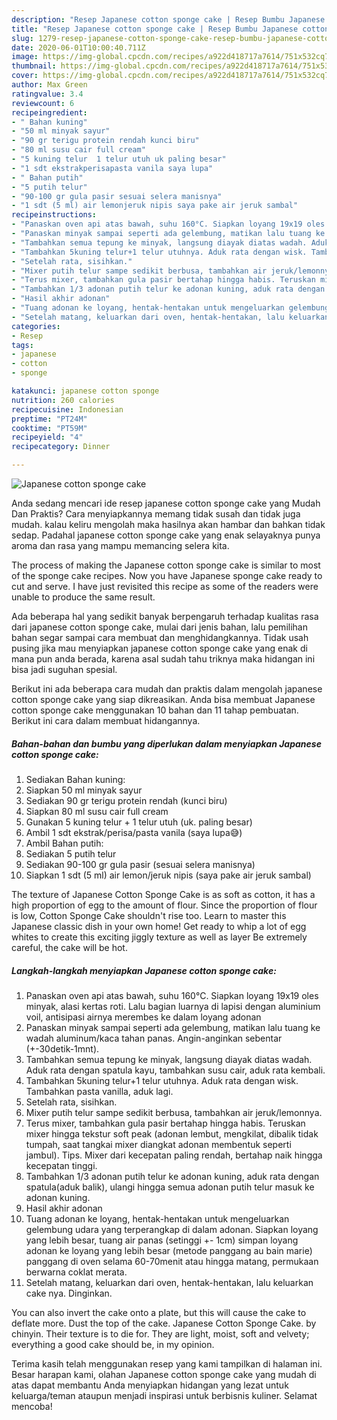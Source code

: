 ```yaml
---
description: "Resep Japanese cotton sponge cake | Resep Bumbu Japanese cotton sponge cake Yang Bisa Manjain Lidah"
title: "Resep Japanese cotton sponge cake | Resep Bumbu Japanese cotton sponge cake Yang Bisa Manjain Lidah"
slug: 1279-resep-japanese-cotton-sponge-cake-resep-bumbu-japanese-cotton-sponge-cake-yang-bisa-manjain-lidah
date: 2020-06-01T10:00:40.711Z
image: https://img-global.cpcdn.com/recipes/a922d418717a7614/751x532cq70/japanese-cotton-sponge-cake-foto-resep-utama.jpg
thumbnail: https://img-global.cpcdn.com/recipes/a922d418717a7614/751x532cq70/japanese-cotton-sponge-cake-foto-resep-utama.jpg
cover: https://img-global.cpcdn.com/recipes/a922d418717a7614/751x532cq70/japanese-cotton-sponge-cake-foto-resep-utama.jpg
author: Max Green
ratingvalue: 3.4
reviewcount: 6
recipeingredient:
- " Bahan kuning"
- "50 ml minyak sayur"
- "90 gr terigu protein rendah kunci biru"
- "80 ml susu cair full cream"
- "5 kuning telur  1 telur utuh uk paling besar"
- "1 sdt ekstrakperisapasta vanila saya lupa"
- " Bahan putih"
- "5 putih telur"
- "90-100 gr gula pasir sesuai selera manisnya"
- "1 sdt (5 ml) air lemonjeruk nipis saya pake air jeruk sambal"
recipeinstructions:
- "Panaskan oven api atas bawah, suhu 160°C. Siapkan loyang 19x19 oles minyak, alasi kertas roti. Lalu bagian luarnya di lapisi dengan aluminium voil, antisipasi airnya merembes ke dalam loyang adonan"
- "Panaskan minyak sampai seperti ada gelembung, matikan lalu tuang ke wadah aluminum/kaca tahan panas. Angin-anginkan sebentar (+-30detik-1mnt)."
- "Tambahkan semua tepung ke minyak, langsung diayak diatas wadah. Aduk rata dengan spatula kayu, tambahkan susu cair, aduk rata kembali."
- "Tambahkan 5kuning telur+1 telur utuhnya. Aduk rata dengan wisk. Tambahkan pasta vanilla, aduk lagi."
- "Setelah rata, sisihkan."
- "Mixer putih telur sampe sedikit berbusa, tambahkan air jeruk/lemonnya."
- "Terus mixer, tambahkan gula pasir bertahap hingga habis. Teruskan mixer hingga tekstur soft peak (adonan lembut, mengkilat, dibalik tidak tumpah, saat tangkai mixer diangkat adonan membentuk seperti jambul). Tips. Mixer dari kecepatan paling rendah, bertahap naik hingga kecepatan tinggi."
- "Tambahkan 1/3 adonan putih telur ke adonan kuning, aduk rata dengan spatula(aduk balik), ulangi hingga semua adonan putih telur masuk ke adonan kuning."
- "Hasil akhir adonan"
- "Tuang adonan ke loyang, hentak-hentakan untuk mengeluarkan gelembung udara yang terperangkap di dalam adonan. Siapkan loyang yang lebih besar, tuang air panas (setinggi +- 1cm) simpan loyang adonan ke loyang yang lebih besar (metode panggang au bain marie) panggang di oven selama 60-70menit atau hingga matang, permukaan berwarna coklat merata."
- "Setelah matang, keluarkan dari oven, hentak-hentakan, lalu keluarkan cake nya. Dinginkan."
categories:
- Resep
tags:
- japanese
- cotton
- sponge

katakunci: japanese cotton sponge 
nutrition: 260 calories
recipecuisine: Indonesian
preptime: "PT24M"
cooktime: "PT59M"
recipeyield: "4"
recipecategory: Dinner

---
```



![Japanese cotton sponge cake](https://img-global.cpcdn.com/recipes/a922d418717a7614/751x532cq70/japanese-cotton-sponge-cake-foto-resep-utama.jpg)

Anda sedang mencari ide resep japanese cotton sponge cake yang Mudah Dan Praktis? Cara menyiapkannya memang tidak susah dan tidak juga mudah. kalau keliru mengolah maka hasilnya akan hambar dan bahkan tidak sedap. Padahal japanese cotton sponge cake yang enak selayaknya punya aroma dan rasa yang mampu memancing selera kita.

The process of making the Japanese cotton sponge cake is similar to most of the sponge cake recipes. Now you have Japanese sponge cake ready to cut and serve. I have just revisited this recipe as some of the readers were unable to produce the same result.

Ada beberapa hal yang sedikit banyak berpengaruh terhadap kualitas rasa dari japanese cotton sponge cake, mulai dari jenis bahan, lalu pemilihan bahan segar sampai cara membuat dan menghidangkannya. Tidak usah pusing jika mau menyiapkan japanese cotton sponge cake yang enak di mana pun anda berada, karena asal sudah tahu triknya maka hidangan ini bisa jadi suguhan spesial.


Berikut ini ada beberapa cara mudah dan praktis dalam mengolah japanese cotton sponge cake yang siap dikreasikan. Anda bisa membuat Japanese cotton sponge cake menggunakan 10 bahan dan 11 tahap pembuatan. Berikut ini cara dalam membuat hidangannya.

<!--inarticleads1-->

##### Bahan-bahan dan bumbu yang diperlukan dalam menyiapkan Japanese cotton sponge cake:

1. Sediakan  Bahan kuning:
1. Siapkan 50 ml minyak sayur
1. Sediakan 90 gr terigu protein rendah (kunci biru)
1. Siapkan 80 ml susu cair full cream
1. Gunakan 5 kuning telur + 1 telur utuh (uk. paling besar)
1. Ambil 1 sdt ekstrak/perisa/pasta vanila (saya lupa😅)
1. Ambil  Bahan putih:
1. Sediakan 5 putih telur
1. Sediakan 90-100 gr gula pasir (sesuai selera manisnya)
1. Siapkan 1 sdt (5 ml) air lemon/jeruk nipis (saya pake air jeruk sambal)


The texture of Japanese Cotton Sponge Cake is as soft as cotton, it has a high proportion of egg to the amount of flour. Since the proportion of flour is low, Cotton Sponge Cake shouldn&#39;t rise too. Learn to master this Japanese classic dish in your own home! Get ready to whip a lot of egg whites to create this exciting jiggly texture as well as layer Be extremely careful, the cake will be hot. 

<!--inarticleads2-->

##### Langkah-langkah menyiapkan Japanese cotton sponge cake:

1. Panaskan oven api atas bawah, suhu 160°C. Siapkan loyang 19x19 oles minyak, alasi kertas roti. Lalu bagian luarnya di lapisi dengan aluminium voil, antisipasi airnya merembes ke dalam loyang adonan
1. Panaskan minyak sampai seperti ada gelembung, matikan lalu tuang ke wadah aluminum/kaca tahan panas. Angin-anginkan sebentar (+-30detik-1mnt).
1. Tambahkan semua tepung ke minyak, langsung diayak diatas wadah. Aduk rata dengan spatula kayu, tambahkan susu cair, aduk rata kembali.
1. Tambahkan 5kuning telur+1 telur utuhnya. Aduk rata dengan wisk. Tambahkan pasta vanilla, aduk lagi.
1. Setelah rata, sisihkan.
1. Mixer putih telur sampe sedikit berbusa, tambahkan air jeruk/lemonnya.
1. Terus mixer, tambahkan gula pasir bertahap hingga habis. Teruskan mixer hingga tekstur soft peak (adonan lembut, mengkilat, dibalik tidak tumpah, saat tangkai mixer diangkat adonan membentuk seperti jambul). Tips. Mixer dari kecepatan paling rendah, bertahap naik hingga kecepatan tinggi.
1. Tambahkan 1/3 adonan putih telur ke adonan kuning, aduk rata dengan spatula(aduk balik), ulangi hingga semua adonan putih telur masuk ke adonan kuning.
1. Hasil akhir adonan
1. Tuang adonan ke loyang, hentak-hentakan untuk mengeluarkan gelembung udara yang terperangkap di dalam adonan. Siapkan loyang yang lebih besar, tuang air panas (setinggi +- 1cm) simpan loyang adonan ke loyang yang lebih besar (metode panggang au bain marie) panggang di oven selama 60-70menit atau hingga matang, permukaan berwarna coklat merata.
1. Setelah matang, keluarkan dari oven, hentak-hentakan, lalu keluarkan cake nya. Dinginkan.


You can also invert the cake onto a plate, but this will cause the cake to deflate more. Dust the top of the cake. Japanese Cotton Sponge Cake. by chinyin. Their texture is to die for. They are light, moist, soft and velvety; everything a good cake should be, in my opinion. 

Terima kasih telah menggunakan resep yang kami tampilkan di halaman ini. Besar harapan kami, olahan Japanese cotton sponge cake yang mudah di atas dapat membantu Anda menyiapkan hidangan yang lezat untuk keluarga/teman ataupun menjadi inspirasi untuk berbisnis kuliner. Selamat mencoba!
